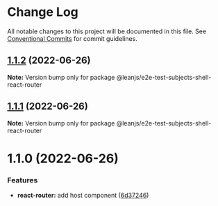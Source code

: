 # Change Log

All notable changes to this project will be documented in this file.
See [Conventional Commits](https://conventionalcommits.org) for commit guidelines.

## [1.1.2](https://github.com/leanjs/leanjs/compare/@leanjs/e2e-test-subjects-shell-react-router@1.1.1...@leanjs/e2e-test-subjects-shell-react-router@1.1.2) (2022-06-26)

**Note:** Version bump only for package @leanjs/e2e-test-subjects-shell-react-router





## [1.1.1](https://github.com/leanjs/leanjs/compare/@leanjs/e2e-test-subjects-shell-react-router@1.1.0...@leanjs/e2e-test-subjects-shell-react-router@1.1.1) (2022-06-26)

**Note:** Version bump only for package @leanjs/e2e-test-subjects-shell-react-router





# 1.1.0 (2022-06-26)


### Features

* **react-router:** add host component ([6d37246](https://github.com/leanjs/leanjs/commit/6d372466544ca6dfaaa0393cc9714dd93929207e))
